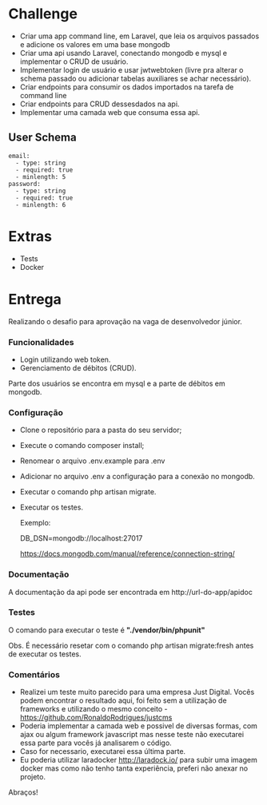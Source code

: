 # Challenge
- Criar uma app command line, em Laravel, que leia os arquivos passados e adicione os valores em uma base mongodb
- Criar uma api usando Laravel, conectando mongodb e mysql e implementar o CRUD de usuário.
- Implementar login de usuário e usar jwtwebtoken (livre pra alterar o schema passado ou adicionar 
tabelas auxiliares se achar necessário). 
- Criar endpoints para consumir os dados importados na tarefa de command line 
- Criar endpoints para CRUD dessesdados na api.
- Implementar uma camada web que consuma essa api. 

## User Schema
    email: 
      - type: string 
      - required: true
      - minlength: 5
    password: 
      - type: string 
      - required: true
      - minlength: 6

# Extras 
- Tests 
- Docker 


# Entrega

Realizando o desafio para aprovação na vaga de desenvolvedor júnior.

### Funcionalidades

* Login utilizando web token.
* Gerenciamento de débitos (CRUD).

Parte dos usuários se encontra em mysql e a parte de débitos em mongodb.

### Configuração

* Clone o repositório para a pasta do seu servidor;
* Execute o comando composer install;
* Renomear o arquivo .env.example para .env
* Adicionar no arquivo .env a configuração para a conexão no mongodb.
* Executar o comando php artisan migrate.
* Executar os testes.


  Exemplo:
  
    DB_DSN=mongodb://localhost:27017
 
    https://docs.mongodb.com/manual/reference/connection-string/

### Documentação

A documentação da api pode ser encontrada em http://url-do-app/apidoc


### Testes

O comando para executar o teste é <b>"./vendor/bin/phpunit"</b>

Obs. É necessário resetar com o comando php artisan migrate:fresh antes de executar os testes.

### Comentários

* Realizei um teste muito parecido para uma empresa Just Digital. Vocês podem encontrar o resultado aqui, foi feito sem a utilização de frameworks e utilizando o mesmo conceito - https://github.com/RonaldoRodrigues/justcms
* Poderia implementar a camada web e possivel de diversas formas, com ajax ou algum framework javascript mas nesse teste não executarei essa parte para vocês já analisarem o código.
* Caso for necessario, executarei essa última parte.
* Eu poderia utilizar laradocker http://laradock.io/ para subir uma imagem docker mas como não tenho tanta experiência, preferi não anexar no projeto.


Abraços!